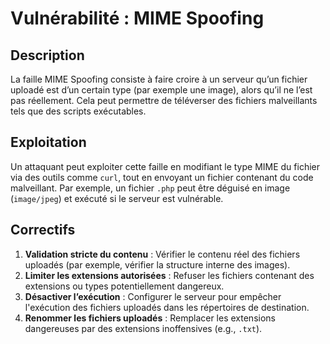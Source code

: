 # Vulnérabilité : MIME Spoofing

## Description
La faille MIME Spoofing consiste à faire croire à un serveur qu’un fichier uploadé est d’un certain type (par exemple une image), alors qu’il ne l’est pas réellement. Cela peut permettre de téléverser des fichiers malveillants tels que des scripts exécutables.

## Exploitation
Un attaquant peut exploiter cette faille en modifiant le type MIME du fichier via des outils comme `curl`, tout en envoyant un fichier contenant du code malveillant. Par exemple, un fichier `.php` peut être déguisé en image (`image/jpeg`) et exécuté si le serveur est vulnérable.

## Correctifs
1. **Validation stricte du contenu** : Vérifier le contenu réel des fichiers uploadés (par exemple, vérifier la structure interne des images).
2. **Limiter les extensions autorisées** : Refuser les fichiers contenant des extensions ou types potentiellement dangereux.
3. **Désactiver l’exécution** : Configurer le serveur pour empêcher l'exécution des fichiers uploadés dans les répertoires de destination.
4. **Renommer les fichiers uploadés** : Remplacer les extensions dangereuses par des extensions inoffensives (e.g., `.txt`).
